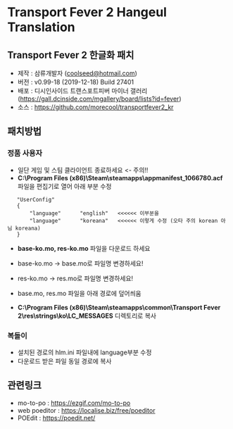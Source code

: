 # Transport Fever 2 Hangeul Translation
## Transport Fever 2 한글화 패치
 - 제작 : 삼류개발자 (coolseed@hotmail.com)
 - 버전 : v0.99-18 (2019-12-18) Build 27401
 - 배포 : 디시인사이드 트랜스포트피버 마이너 갤러리 (https://gall.dcinside.com/mgallery/board/lists?id=fever)
 - 소스 : https://github.com/morecool/transportfever2_kr

## 패치방법
### 정품 사용자
 - 일단 게임 및 스팀 클라이언트 종료하세요 <- 주의!!
 - **C:\Program Files (x86)\Steam\steamapps\appmanifest_1066780.acf** 파일을 편집기로 열어 아래 부분 수정
 
 ```
	"UserConfig"
	{
		"language"		"english"   <<<<<< 이부분을 
		"language"		"koreana"   <<<<<< 이렇게 수정 (오타 주의 korean 아님 koreana)
	}
```
 - **base-ko.mo, res-ko.mo** 파일을 다운로드 하세요
 - base-ko.mo -> base.mo로 파일명 변경하세요!
 - res-ko.mo -> res.mo로 파일명 변경하세요!

- base.mo, res.mo 파일을 아래 경로에 덮어씌움 

 - **C:\Program Files (x86)\Steam\steamapps\common\Transport Fever 2\res\strings\ko\LC_MESSAGES** 디렉토리로 복사


### 복돌이

 - 설치된 경로의 hlm.ini 파일내에 language부분 수정
 - 다운로드 받은 파일 동일 경로에 복사


## 관련링크
 - mo-to-po : https://ezgif.com/mo-to-po
 - web poeditor : https://localise.biz/free/poeditor
 - POEdit : https://poedit.net/

